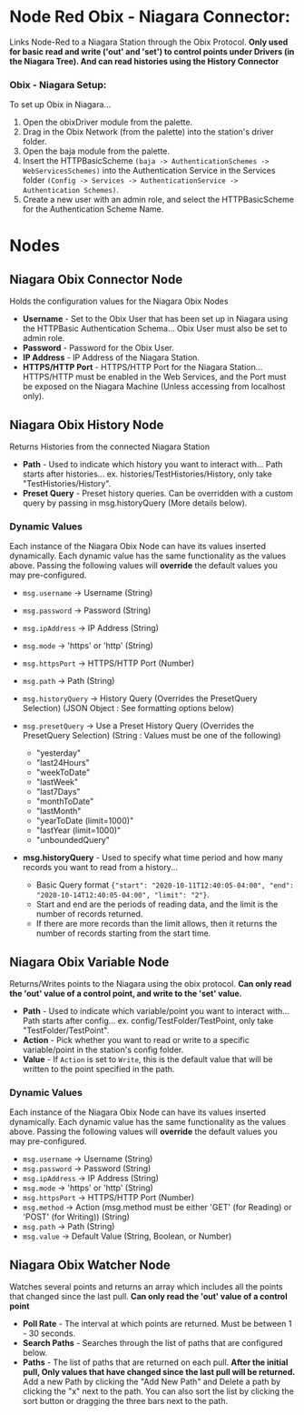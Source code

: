 # Node Red Obix - Niagara Connector: 
Links Node-Red to a Niagara Station through the Obix Protocol. **Only used for basic read and write ('out' and 'set') to control points under Drivers (in the Niagara Tree). And can read histories using the History Connector**

### Obix - Niagara Setup: 
To set up Obix in Niagara... 
1. Open the obixDriver module from the palette.
2. Drag in the Obix Network (from the palette) into the station's driver folder. 
3. Open the baja module from the palette.
4. Insert the HTTPBasicScheme `(baja -> AuthenticationSchemes -> WebServicesSchemes)` into the Authentication Service in the Services folder `(Config -> Services -> AuthenticationService -> Authentication Schemes)`. 
5. Create a new user with an admin role, and select the HTTPBasicScheme for the Authentication Scheme Name. 
<!-- Add Pictures -->
<!-- Add Examples -->

# Nodes

## Niagara Obix Connector Node
Holds the configuration values for the Niagara Obix Nodes

- **Username** - Set to the Obix User that has been set up in Niagara using the HTTPBasic Authentication Schema... Obix User must also be set to admin role.
- **Password** - Password for the Obix User.
- **IP Address** - IP Address of the Niagara Station.
- **HTTPS/HTTP Port** - HTTPS/HTTP Port for the Niagara Station... HTTPS/HTTP must be enabled in the Web Services, and the Port must be exposed on the Niagara Machine (Unless accessing from localhost only).

## Niagara Obix History Node
Returns Histories from the connected Niagara Station

- **Path** - Used to indicate which history you want to interact with... Path starts after histories... ex. histories/TestHistories/History, only take "TestHistories/History".
- **Preset Query** - Preset history queries. Can be overridden with a custom query by passing in msg.historyQuery (More details below).

### Dynamic Values
Each instance of the Niagara Obix Node can have its values inserted dynamically. Each dynamic value has the same functionality as the values above. Passing the following values will **override** the default values you may pre-configured. 
- `msg.username` -> Username (String)
- `msg.password` -> Password (String)
- `msg.ipAddress` -> IP Address (String)
- `msg.mode` -> 'https' or 'http' (String)
- `msg.httpsPort` -> HTTPS/HTTP Port (Number)
- `msg.path` -> Path (String)
- `msg.historyQuery` -> History Query (Overrides the PresetQuery Selection) (JSON Object : See formatting options below)
- `msg.presetQuery` -> Use a Preset History Query (Overrides the PresetQuery Selection) (String : Values must be one of the following)

  - "yesterday"
  - "last24Hours"
  - "weekToDate"
  - "lastWeek"
  - "last7Days"
  - "monthToDate"
  - "lastMonth"
  - "yearToDate (limit=1000)"
  - "lastYear (limit=1000)"
  - "unboundedQuery"

- **msg.historyQuery** - Used to specify what time period and how many records you want to read from a history... 
  - Basic Query format `{"start": "2020-10-11T12:40:05-04:00", "end": "2020-10-14T12:40:05-04:00", "limit": "2"}`.
  - Start and end are the periods of reading data, and the limit is the number of records returned. 
  - If there are more records than the limit allows, then it returns the number of records starting from the start time.

## Niagara Obix Variable Node
Returns/Writes points to the Niagara using the obix protocol. **Can only read the 'out' value of a control point, and write to the 'set' value.**

- **Path** - Used to indicate which variable/point you want to interact with... Path starts after config... ex. config/TestFolder/TestPoint, only take "TestFolder/TestPoint".
- **Action** - Pick whether you want to read or write to a specific variable/point in the station's config folder.
- **Value** - If `Action` is set to `Write`, this is the default value that will be written to the point specified in the path.

### Dynamic Values
Each instance of the Niagara Obix Node can have its values inserted dynamically. Each dynamic value has the same functionality as the values above. Passing the following values will **override** the default values you may pre-configured. 
- `msg.username` -> Username (String)
- `msg.password` -> Password (String)
- `msg.ipAddress` -> IP Address (String)
- `msg.mode` -> 'https' or 'http' (String)
- `msg.httpsPort` -> HTTPS/HTTP Port (Number)
- `msg.method` -> Action (msg.method must be either 'GET' (for Reading) or 'POST' (for Writing)) (String)
- `msg.path` -> Path (String)
- `msg.value` -> Default Value (String, Boolean, or Number)

## Niagara Obix Watcher Node
Watches several points and returns an array which includes all the points that changed since the last pull. **Can only read the 'out' value of a control point**

- **Poll Rate** - The interval at which points are returned. Must be between 1 - 30 seconds.
- **Search Paths** - Searches through the list of paths that are configured below.
- **Paths** - The list of paths that are returned on each pull. **After the initial pull, Only values that have changed since the last pull will be returned.** Add a new Path by clicking the "Add New Path" and Delete a path by clicking the "x" next to the path. You can also sort the list by clicking the sort button or dragging the three bars next to the path.

